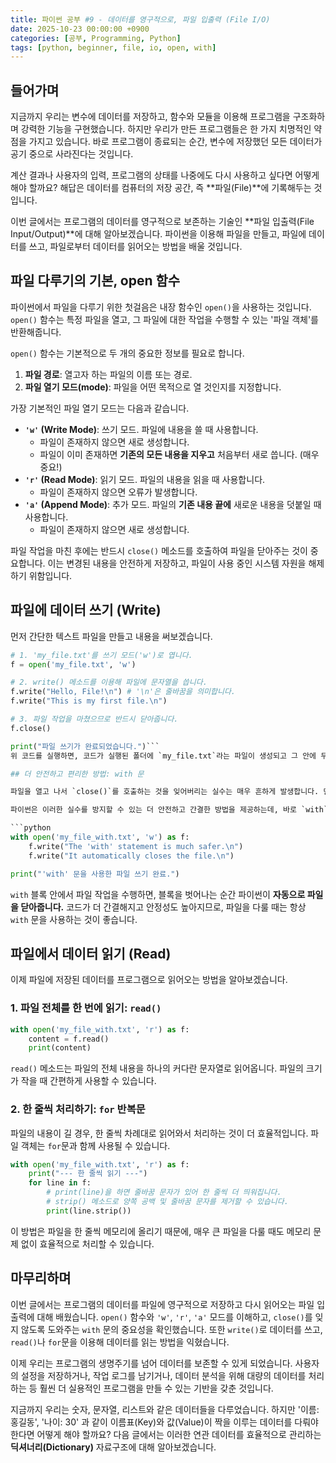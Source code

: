 ```yaml
---
title: 파이썬 공부 #9 - 데이터를 영구적으로, 파일 입출력 (File I/O)
date: 2025-10-23 00:00:00 +0900
categories: [공부, Programming, Python]
tags: [python, beginner, file, io, open, with]
---
```


## 들어가며

지금까지 우리는 변수에 데이터를 저장하고, 함수와 모듈을 이용해 프로그램을 구조화하며 강력한 기능을 구현했습니다. 하지만 우리가 만든 프로그램들은 한 가지 치명적인 약점을 가지고 있습니다. 바로 프로그램이 종료되는 순간, 변수에 저장했던 모든 데이터가 공기 중으로 사라진다는 것입니다.

계산 결과나 사용자의 입력, 프로그램의 상태를 나중에도 다시 사용하고 싶다면 어떻게 해야 할까요? 해답은 데이터를 컴퓨터의 저장 공간, 즉 **파일(File)**에 기록해두는 것입니다.

이번 글에서는 프로그램의 데이터를 영구적으로 보존하는 기술인 **파일 입출력(File Input/Output)**에 대해 알아보겠습니다. 파이썬을 이용해 파일을 만들고, 파일에 데이터를 쓰고, 파일로부터 데이터를 읽어오는 방법을 배울 것입니다.

## 파일 다루기의 기본, open 함수

파이썬에서 파일을 다루기 위한 첫걸음은 내장 함수인 `open()`을 사용하는 것입니다. `open()` 함수는 특정 파일을 열고, 그 파일에 대한 작업을 수행할 수 있는 '파일 객체'를 반환해줍니다.

`open()` 함수는 기본적으로 두 개의 중요한 정보를 필요로 합니다.

1.  **파일 경로**: 열고자 하는 파일의 이름 또는 경로.
2.  **파일 열기 모드(mode)**: 파일을 어떤 목적으로 열 것인지를 지정합니다.

가장 기본적인 파일 열기 모드는 다음과 같습니다.

-   **`'w'` (Write Mode)**: 쓰기 모드. 파일에 내용을 쓸 때 사용합니다.
    -   파일이 존재하지 않으면 새로 생성합니다.
    -   파일이 이미 존재하면 **기존의 모든 내용을 지우고** 처음부터 새로 씁니다. (매우 중요!)
-   **`'r'` (Read Mode)**: 읽기 모드. 파일의 내용을 읽을 때 사용합니다.
    -   파일이 존재하지 않으면 오류가 발생합니다.
-   **`'a'` (Append Mode)**: 추가 모드. 파일의 **기존 내용 끝에** 새로운 내용을 덧붙일 때 사용합니다.
    -   파일이 존재하지 않으면 새로 생성합니다.

파일 작업을 마친 후에는 반드시 `close()` 메소드를 호출하여 파일을 닫아주는 것이 중요합니다. 이는 변경된 내용을 안전하게 저장하고, 파일이 사용 중인 시스템 자원을 해제하기 위함입니다.

## 파일에 데이터 쓰기 (Write)

먼저 간단한 텍스트 파일을 만들고 내용을 써보겠습니다.

```python
# 1. 'my_file.txt'를 쓰기 모드('w')로 엽니다.
f = open('my_file.txt', 'w')

# 2. write() 메소드를 이용해 파일에 문자열을 씁니다.
f.write("Hello, File!\n") # '\n'은 줄바꿈을 의미합니다.
f.write("This is my first file.\n")

# 3. 파일 작업을 마쳤으므로 반드시 닫아줍니다.
f.close()

print("파일 쓰기가 완료되었습니다.")```
위 코드를 실행하면, 코드가 실행된 폴더에 `my_file.txt`라는 파일이 생성되고 그 안에 두 줄의 문자열이 저장된 것을 확인할 수 있습니다.

## 더 안전하고 편리한 방법: with 문

파일을 열고 나서 `close()`를 호출하는 것을 잊어버리는 실수는 매우 흔하게 발생합니다. 만약 파일을 닫지 않으면 데이터가 제대로 저장되지 않거나 다른 예기치 않은 문제를 일으킬 수 있습니다.

파이썬은 이러한 실수를 방지할 수 있는 더 안전하고 간결한 방법을 제공하는데, 바로 `with` 문입니다.

```python
with open('my_file_with.txt', 'w') as f:
    f.write("The 'with' statement is much safer.\n")
    f.write("It automatically closes the file.\n")

print("'with' 문을 사용한 파일 쓰기 완료.")
```
`with` 블록 안에서 파일 작업을 수행하면, 블록을 벗어나는 순간 파이썬이 **자동으로 파일을 닫아줍니다.** 코드가 더 간결해지고 안정성도 높아지므로, 파일을 다룰 때는 항상 `with` 문을 사용하는 것이 좋습니다.

## 파일에서 데이터 읽기 (Read)

이제 파일에 저장된 데이터를 프로그램으로 읽어오는 방법을 알아보겠습니다.

### 1. 파일 전체를 한 번에 읽기: `read()`

```python
with open('my_file_with.txt', 'r') as f:
    content = f.read()
    print(content)
```
`read()` 메소드는 파일의 전체 내용을 하나의 커다란 문자열로 읽어옵니다. 파일의 크기가 작을 때 간편하게 사용할 수 있습니다.

### 2. 한 줄씩 처리하기: `for` 반복문

파일의 내용이 길 경우, 한 줄씩 차례대로 읽어와서 처리하는 것이 더 효율적입니다. 파일 객체는 `for`문과 함께 사용될 수 있습니다.

```python
with open('my_file_with.txt', 'r') as f:
    print("--- 한 줄씩 읽기 ---")
    for line in f:
        # print(line)을 하면 줄바꿈 문자가 있어 한 줄씩 더 띄워집니다.
        # strip() 메소드로 양쪽 공백 및 줄바꿈 문자를 제거할 수 있습니다.
        print(line.strip())
```
이 방법은 파일을 한 줄씩 메모리에 올리기 때문에, 매우 큰 파일을 다룰 때도 메모리 문제 없이 효율적으로 처리할 수 있습니다.

## 마무리하며

이번 글에서는 프로그램의 데이터를 파일에 영구적으로 저장하고 다시 읽어오는 파일 입출력에 대해 배웠습니다. `open()` 함수와 `'w'`, `'r'`, `'a'` 모드를 이해하고, `close()`를 잊지 않도록 도와주는 `with` 문의 중요성을 확인했습니다. 또한 `write()`로 데이터를 쓰고, `read()`나 `for`문을 이용해 데이터를 읽는 방법을 익혔습니다.

이제 우리는 프로그램의 생명주기를 넘어 데이터를 보존할 수 있게 되었습니다. 사용자의 설정을 저장하거나, 작업 로그를 남기거나, 데이터 분석을 위해 대량의 데이터를 처리하는 등 훨씬 더 실용적인 프로그램을 만들 수 있는 기반을 갖춘 것입니다.

지금까지 우리는 숫자, 문자열, 리스트와 같은 데이터들을 다루었습니다. 하지만 '이름: 홍길동', '나이: 30' 과 같이 이름표(Key)와 값(Value)이 짝을 이루는 데이터를 다뤄야 한다면 어떻게 해야 할까요? 다음 글에서는 이러한 연관 데이터를 효율적으로 관리하는 **딕셔너리(Dictionary)** 자료구조에 대해 알아보겠습니다.